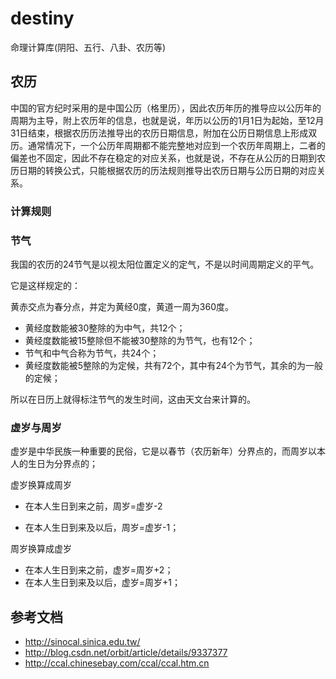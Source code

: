 # destiny

命理计算库(阴阳、五行、八卦、农历等)

## 农历
中国的官方纪时采用的是中国公历（格里历），因此农历年历的推导应以公历年的周期为主导，附上农历年的信息，也就是说，年历以公历的1月1日为起始，至12月31日结束，根据农历历法推导出的农历日期信息，附加在公历日期信息上形成双历。通常情况下，一个公历年周期都不能完整地对应到一个农历年周期上，二者的偏差也不固定，因此不存在稳定的对应关系，也就是说，不存在从公历的日期到农历日期的转换公式，只能根据农历的历法规则推导出农历日期与公历日期的对应关系。
### 计算规则

### 节气

我国的农历的24节气是以视太阳位置定义的定气，不是以时间周期定义的平气。

它是这样规定的：

黄赤交点为春分点，并定为黄经0度，黄道一周为360度。

- 黄经度数能被30整除的为中气，共12个；
- 黄经度数能被15整除但不能被30整除的为节气，也有12个；
- 节气和中气合称为节气，共24个；
- 黄经度数能被5整除的为定候，共有72个，其中有24个为节气，其余的为一般的定候；

所以在日历上就得标注节气的发生时间，这由天文台来计算的。

### 虚岁与周岁

虚岁是中华民族一种重要的民俗，它是以春节（农历新年）分界点的，而周岁以本人的生日为分界点的；

虚岁换算成周岁
- 在本人生日到来之前，周岁=虚岁-2

- 在本人生日到来及以后，周岁=虚岁-1；

周岁换算成虚岁
- 在本人生日到来之前，虚岁=周岁+2；
- 在本人生日到来及以后，虚岁=周岁+1；

## 参考文档

- <http://sinocal.sinica.edu.tw/>
- <http://blog.csdn.net/orbit/article/details/9337377>
- <http://ccal.chinesebay.com/ccal/ccal.htm.cn>
